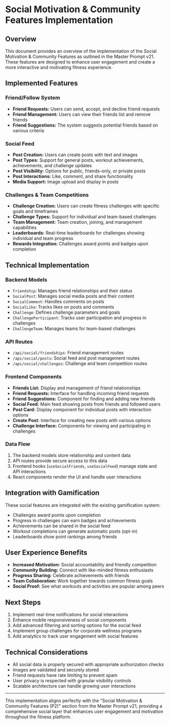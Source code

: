 # Social Motivation & Community Features Implementation

## Overview

This document provides an overview of the implementation of the Social Motivation & Community Features as outlined in the Master Prompt v21. These features are designed to enhance user engagement and create a more interactive and motivating fitness experience.

## Implemented Features

### Friend/Follow System

- **Friend Requests:** Users can send, accept, and decline friend requests
- **Friend Management:** Users can view their friends list and remove friends
- **Friend Suggestions:** The system suggests potential friends based on various criteria

### Social Feed

- **Post Creation:** Users can create posts with text and images
- **Post Types:** Support for general posts, workout achievements, achievements, and challenge updates
- **Post Visibility:** Options for public, friends-only, or private posts
- **Post Interactions:** Like, comment, and share functionality
- **Media Support:** Image upload and display in posts

### Challenges & Team Competitions

- **Challenge Creation:** Users can create fitness challenges with specific goals and timeframes
- **Challenge Types:** Support for individual and team-based challenges
- **Team Management:** Team creation, joining, and management capabilities
- **Leaderboards:** Real-time leaderboards for challenges showing individual and team progress
- **Rewards Integration:** Challenges award points and badges upon completion

## Technical Implementation

### Backend Models

- `Friendship`: Manages friend relationships and their status
- `SocialPost`: Manages social media posts and their content
- `SocialComment`: Handles comments on posts
- `SocialLike`: Tracks likes on posts and comments
- `Challenge`: Defines challenge parameters and goals
- `ChallengeParticipant`: Tracks user participation and progress in challenges
- `ChallengeTeam`: Manages teams for team-based challenges

### API Routes

- `/api/social/friendships`: Friend management routes
- `/api/social/posts`: Social feed and post management routes
- `/api/social/challenges`: Challenge and team competition routes

### Frontend Components

- **Friends List:** Display and management of friend relationships
- **Friend Requests:** Interface for handling incoming friend requests
- **Friend Suggestions:** Component for finding and adding new friends
- **Social Feed:** Main feed showing posts from friends and followed users
- **Post Card:** Display component for individual posts with interaction options
- **Create Post:** Interface for creating new posts with various options
- **Challenge Interface:** Components for viewing and participating in challenges

### Data Flow

1. The backend models store relationship and content data
2. API routes provide secure access to this data
3. Frontend hooks (`useSocialFriends`, `useSocialFeed`) manage state and API interactions
4. React components render the UI and handle user interactions

## Integration with Gamification

These social features are integrated with the existing gamification system:

- Challenges award points upon completion
- Progress in challenges can earn badges and achievements
- Achievements can be shared in the social feed
- Workout completions can generate automatic posts (opt-in)
- Leaderboards show point rankings among friends

## User Experience Benefits

- **Increased Motivation:** Social accountability and friendly competition
- **Community Building:** Connect with like-minded fitness enthusiasts
- **Progress Sharing:** Celebrate achievements with friends
- **Team Collaboration:** Work together towards common fitness goals
- **Social Proof:** See what workouts and activities are popular among peers

## Next Steps

1. Implement real-time notifications for social interactions
2. Enhance mobile responsiveness of social components
3. Add advanced filtering and sorting options for the social feed
4. Implement group challenges for corporate wellness programs
5. Add analytics to track user engagement with social features

## Technical Considerations

- All social data is properly secured with appropriate authorization checks
- Images are validated and securely stored
- Friend requests have rate limiting to prevent spam
- User privacy is respected with granular visibility controls
- Scalable architecture can handle growing user interactions

---

This implementation aligns perfectly with the "Social Motivation & Community Features (P2)" section from the Master Prompt v21, providing a comprehensive social layer that enhances user engagement and motivation throughout the fitness platform.
